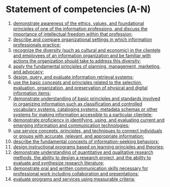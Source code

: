 # Statement of competencies (A-N)

1. [demonstrate awareness of the ethics, values, and foundational principles of one of the information professions, and discuss the importance of intellectual freedom within that profession;](03_competency_a.md)
2. [describe and compare organizational settings in which information professionals practice;](04_competency_b.md)
3. [recognize the diversity (such as cultural and economic) in the clientele and employees of an information organization and be familiar with actions the organization should take to address this diversity;](05_competency_c.md)
4. [apply the fundamental principles of planning, management, marketing, and advocacy;](06_competency_d.md)
5. [design, query, and evaluate information retrieval systems;](07_competency_e.md)
6. [use the basic concepts and principles related to the selection, evaluation, organization, and preservation of physical and digital information items;](08_competency_f.md)
7. [demonstrate understanding of basic principles and standards involved in organizing information such as classification and controlled vocabulary systems, cataloging systems, metadata schemas or other systems for making information accessible to a particular clientele;](09_competency_g.md)
8. [demonstrate proficiency in identifying, using, and evaluating current and emerging information and communication technologies;](10_competency_h.md)
9. [use service concepts, principles, and techniques to connect individuals or groups with accurate, relevant, and appropriate information;](11_competency_i.md)
10. [describe the fundamental concepts of information-seeking behaviors;](12_competency_j.md)
11. [design instructional programs based on learning principles and theories;](13_competency_k.md)
12. [demonstrate understanding of quantitative and qualitative research methods, the ability to design a research project, and the ability to evaluate and synthesize research literature;](14_competency_l.md)
13. [demonstrate oral and written communication skills necessary for professional work including collaboration and presentations;](15_competency_m.md)
14. [evaluate programs and services using measurable criteria;](16_competency_n.md)
